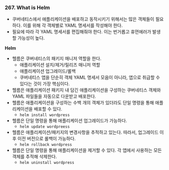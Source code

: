 ### 267. What is Helm
- 쿠버네티스에서 애플리케이션을 배포하고 동작시키기 위해서는 많은 객체들이 필요하다. 이를 위해 각 객체별로 YAML 명세서를 작성해야 한다.
- 필요에 따라 각 YAML 명세서를 편집해줘야 한다. 이는 번거롭고 휴먼에러가 발생할 가능성이 높다.

 **Helm**
 - 헬름은 쿠버네티스의 패키지 매니저 역할을 한다.
	 - 애플리케이션 설치/제거/릴리즈 매니저 역할
	 - 애플리케이션 업그레이드/롤백
	 - 쿠버네티스 앱을 단순히 객체 YAML 명세서 모음이 아니라, 
	   앱으로 취급할 수 있다는 것이 가장 핵심이다.
 - 헬름은 애플리케이션 패키지 내 담긴 애플리케이션을 구성하는 쿠버네티스 객체와 YAML 파일들을 자동으로 다운받고 배포한다.
 - 헬름은 애플리케이션을 구성하는 수백 개의 객체가 있더라도 단일 명령을 통해 애플리케이션을 배포할 수 있다. 
	 - `helm install wordpress`
- 헬름은 단일 명령을 통해 애플리케이션 업그레이드가 가능하다.
	- `helm update wordpreess`
- 헬름은 애플리케이션/패키지의 변경사항을 추적하고 있는다. 따라서, 업그레이드 이후 이전 버전으로 롤백이 가능하다.
	- `helm rollback wordpress`
- 헬름은 단일 명령을 통해 애플리케이션을 제거할 수 있다. 각 앱에서 사용하는 모든 객체를 추적해 삭제한다.
	- `helm uninstall wordpress`